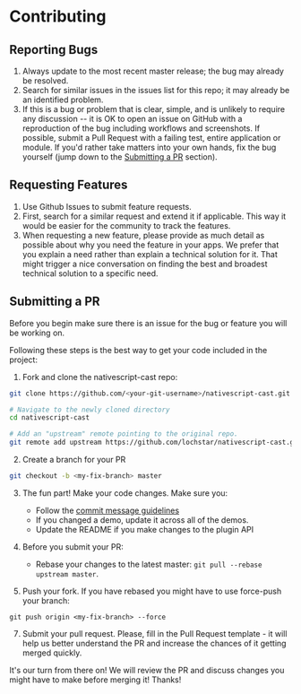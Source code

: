 # Contributing

## Reporting Bugs

1. Always update to the most recent master release; the bug may already be resolved.
2. Search for similar issues in the issues list for this repo; it may already be an identified problem.
3. If this is a bug or problem that is clear, simple, and is unlikely to require any discussion -- it is OK to open an issue on GitHub with a reproduction of the bug including workflows and screenshots. If possible, submit a Pull Request with a failing test, entire application or module. If you'd rather take matters into your own hands, fix the bug yourself (jump down to the [Submitting a PR](#submitting-a-pr) section).

## Requesting Features

1. Use Github Issues to submit feature requests.
2. First, search for a similar request and extend it if applicable. This way it would be easier for the community to track the features.
3. When requesting a new feature, please provide as much detail as possible about why you need the feature in your apps. We prefer that you explain a need rather than explain a technical solution for it. That might trigger a nice conversation on finding the best and broadest technical solution to a specific need.

## Submitting a PR

Before you begin make sure there is an issue for the bug or feature you will be working on.

Following these steps is the best way to get your code included in the project:

1. Fork and clone the nativescript-cast repo:

```bash
git clone https://github.com/<your-git-username>/nativescript-cast.git

# Navigate to the newly cloned directory
cd nativescript-cast

# Add an "upstream" remote pointing to the original repo.
git remote add upstream https://github.com/lochstar/nativescript-cast.git
```

2. Create a branch for your PR

```bash
git checkout -b <my-fix-branch> master
```

3. The fun part! Make your code changes. Make sure you:

    - Follow the [commit message guidelines](https://www.conventionalcommits.org/en/v1.0.0/)
    - If you changed a demo, update it across all of the demos.
    - Update the README if you make changes to the plugin API

4. Before you submit your PR:

    - Rebase your changes to the latest master: `git pull --rebase upstream master`.

5. Push your fork. If you have rebased you might have to use force-push your branch:

```
git push origin <my-fix-branch> --force
```

7. Submit your pull request. Please, fill in the Pull Request template - it will help us better understand the PR and increase the chances of it getting merged quickly.

It's our turn from there on! We will review the PR and discuss changes you might have to make before merging it! Thanks!
